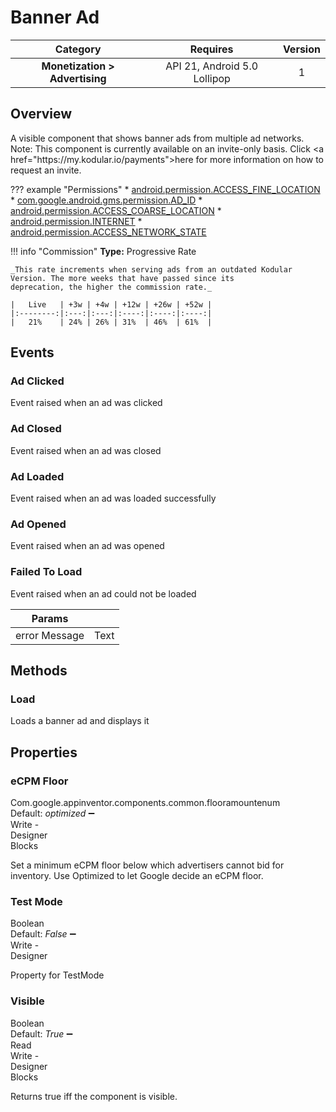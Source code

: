 # Banner Ad

| Category | Requires | Version |
|:--------:|:-------:|:--------:|
|**Monetization > Advertising**|<span class="chip chip-any">API 21, Android 5.0 Lollipop</span>|<span class="chip chip-number">1</span>|

## Overview

A visible component that shows banner ads from multiple ad networks.  
Note\: This component is currently available on an invite-only basis. Click <a href\="https\://my.kodular.io/payments">here</a> for more information on how to request an invite.

??? example "Permissions"
    * [android.permission.ACCESS_FINE_LOCATION](https://developer.android.com/reference/android/Manifest.permission.html#ACCESS_FINE_LOCATION)
    * [com.google.android.gms.permission.AD_ID](https://developer.android.com/reference/android/Manifest.permission.html#com.google.android.gms.permission.AD_ID)
    * [android.permission.ACCESS_COARSE_LOCATION](https://developer.android.com/reference/android/Manifest.permission.html#ACCESS_COARSE_LOCATION)
    * [android.permission.INTERNET](https://developer.android.com/reference/android/Manifest.permission.html#INTERNET)
    * [android.permission.ACCESS_NETWORK_STATE](https://developer.android.com/reference/android/Manifest.permission.html#ACCESS_NETWORK_STATE)

!!! info "Commission"
    **Type:** Progressive Rate

    _This rate increments when serving ads from an outdated Kodular Version. The more weeks that have passed since its
    deprecation, the higher the commission rate._

    |   Live   | +3w | +4w | +12w | +26w | +52w |
    |:--------:|:---:|:---:|:----:|:----:|:----:|
    |   21%    | 24% | 26% | 31%  | 46%  | 61%  |

## Events

### Ad Clicked

Event raised when an ad was clicked

<div class="block" ai2-block="event" not-rendered="true" value="%7B%22componentName%22:%20%22Banner%20Ad%22,%20%22name%22:%20%22Ad%20Clicked%22,%20%22param%22:%20%5B%5D%7D"></div>

### Ad Closed

Event raised when an ad was closed

<div class="block" ai2-block="event" not-rendered="true" value="%7B%22componentName%22:%20%22Banner%20Ad%22,%20%22name%22:%20%22Ad%20Closed%22,%20%22param%22:%20%5B%5D%7D"></div>

### Ad Loaded

Event raised when an ad was loaded successfully

<div class="block" ai2-block="event" not-rendered="true" value="%7B%22componentName%22:%20%22Banner%20Ad%22,%20%22name%22:%20%22Ad%20Loaded%22,%20%22param%22:%20%5B%5D%7D"></div>

### Ad Opened

Event raised when an ad was opened

<div class="block" ai2-block="event" not-rendered="true" value="%7B%22componentName%22:%20%22Banner%20Ad%22,%20%22name%22:%20%22Ad%20Opened%22,%20%22param%22:%20%5B%5D%7D"></div>

### Failed To Load

Event raised when an ad could not be loaded

<div class="block" ai2-block="event" not-rendered="true" value="%7B%22componentName%22:%20%22Banner%20Ad%22,%20%22name%22:%20%22Failed%20To%20Load%22,%20%22param%22:%20%5B%22error%20Message%22%5D%7D"></div>

| Params | []() |
|--------|------|
|error Message|<span class="chip chip-text">Text</span>|

## Methods

### Load

Loads a banner ad and displays it

<div class="block" ai2-block="method" not-rendered="true" value="%7B%22componentName%22:%20%22Banner%20Ad%22,%20%22name%22:%20%22Load%22,%20%22output%22:%20false,%20%22param%22:%20%5B%5D%7D"></div>

## Properties

### eCPM Floor

<span style="user-select: none; white-space:pre-wrap;"><span class="chip chip-unknown">Com.google.appinventor.components.common.flooramountenum</span> <span class="chip chip-unknown">Default: <i>optimized</i></span> :heavy_minus_sign: <span class="chip chip-rw">Write</span>  - <span class="chip chip-bd">Designer</span> <span class="chip chip-bd">Blocks</span></span>

Set a minimum eCPM floor below which advertisers cannot bid for inventory. Use Optimized to let Google decide an eCPM floor.

<div class="block" ai2-block="property" not-rendered="true" value="%7B%22componentName%22:%20%22Banner%20Ad%22,%20%22name%22:%20%22eCPM%20Floor%22,%20%22getter%22:%20false%7D"></div>

### Test Mode

<span style="user-select: none; white-space:pre-wrap;"><span class="chip chip-boolean">Boolean</span> <span class="chip chip-boolean">Default: <i>False</i></span> :heavy_minus_sign: <span class="chip chip-rw">Write</span>  - <span class="chip chip-bd">Designer</span></span>

Property for TestMode

### Visible

<span style="user-select: none; white-space:pre-wrap;"><span class="chip chip-boolean">Boolean</span> <span class="chip chip-boolean">Default: <i>True</i></span> :heavy_minus_sign: <span class="chip chip-rw">Read</span> <span class="chip chip-rw">Write</span>  - <span class="chip chip-bd">Designer</span> <span class="chip chip-bd">Blocks</span></span>

Returns true iff the component is visible.

<div class="block" ai2-block="property" not-rendered="true" value="%7B%22componentName%22:%20%22Banner%20Ad%22,%20%22name%22:%20%22Visible%22,%20%22getter%22:%20true%7D"></div>
<div class="block" ai2-block="property" not-rendered="true" value="%7B%22componentName%22:%20%22Banner%20Ad%22,%20%22name%22:%20%22Visible%22,%20%22getter%22:%20false%7D"></div>
